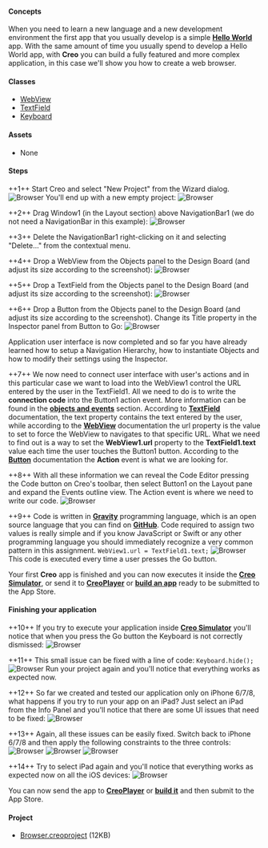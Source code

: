 #### Concepts
When you need to learn a new language and a new development environment the first app that you usually develop is a simple **[Hello World](https://en.wikipedia.org/wiki/%22Hello,_World!%22_program)** app.
With the same amount of time you usually spend to develop a Hello World app, with **Creo** you can build a fully featured and more complex application, in this case we'll show you how to create a web browser.

#### Classes
* [WebView](../classes/WebView.md)
* [TextField](../classes/TextField.md)
* [Keyboard](../classes/Keyboard.md)

#### Assets
* None

#### Steps
++1++ Start Creo and select "New Project" from the Wizard dialog.
![Browser](../images/tutorials/browser.png)
You'll end up with a new empty project:
![Browser](../images/tutorials/browser-2.png)

++2++ Drag Window1 (in the Layout section) above NavigationBar1 (we do not need a NavigationBar in this example):
![Browser](../images/tutorials/browser-3.png)

++3++ Delete the NavigationBar1 right-clicking on it and selecting "Delete..." from the contextual menu.

++4++ Drop a WebView from the Objects panel to the Design Board (and adjust its size according to the screenshot):
![Browser](../images/tutorials/browser-4.png)

++5++ Drop a TextField from the Objects panel to the Design Board (and adjust its size according to the screenshot):
![Browser](../images/tutorials/browser-5.png)

++6++ Drop a Button from the Objects panel to the Design Board (and adjust its size according to the screenshot). Change its Title property in the Inspector panel from Button to Go:
![Browser](../images/tutorials/browser-6.png)

Application user interface is now completed and so far you have already learned how to setup a Navigation Hierarchy, how to instantiate Objects and how to modify their settings using the Inspector.

++7++ We now need to connect user interface with user's actions and in this particular case we want to load into the WebView1 control the URL entered by the user in the TextField1. All we need to do is to write the **connection code** into the Button1 action event. More information can be found in the **[objects and events](../creo/objects-and-events.html)** section.
According to **[TextField](../classes/TextField.html)** documentation, the text property contains the text entered by the user, while according to the **[WebView](../classes/WebView.html)** documentation the url property is the value to set to force the WebView to navigates to that specific URL. What we need to find out is a way to set the **WebView1.url** property to the **TextField1.text** value each time the user touches the Button1 button. According to the **[Button](../classes/Button.html)** documentation the **Action** event is what we are looking for.

++8++ With all these information we can reveal the Code Editor pressing the Code button on Creo's toolbar, then select Button1 on the Layout pane and expand the Events outline view. The Action event is where we need to write our code.
![Browser](../images/tutorials/browser-7.png)

++9++ Code is written in **[Gravity](../gravity/getting-started.html)** programming language, which is an open source language that you can find on **[GitHub](https://github.com/marcobambini/gravity/)**.
Code required to assign two values is really simple and if you know JavaScript or Swift or any other programming language you should immediately recognize a very common pattern in this assignment.
```WebView1.url = TextField1.text;```
![Browser](../images/tutorials/browser-8.png)
This code is executed every time a user presses the Go button.

Your first **Creo** app is finished and you can now executes it inside the **[Creo Simulator](../creo/runtime-mode.md)**, or send it to **[CreoPlayer](../creo/creoplayer.md)** or **[build an app](../creo/build-your-app.md)** ready to be submitted to the App Store.

#### Finishing your application

++10++ If you try to execute your application inside **[Creo Simulator](../creo/runtime-mode.md)** you'll notice that when you press the Go button the Keyboard is not correctly dismissed:
![Browser](../images/tutorials/browser-9.png)

++11++ This small issue can be fixed with a line of code:
```Keyboard.hide();```
![Browser](../images/tutorials/browser-10.png)
Run your project again and you'll notice that everything works as expected now.

++12++ So far we created and tested our application only on iPhone 6/7/8, what happens if you try to run your app on an iPad? Just select an iPad from the Info Panel and you'll notice that there are some UI issues that need to be fixed:
![Browser](../images/tutorials/browser-11.png)

++13++ Again, all these issues can be easily fixed. Switch back to iPhone 6/7/8 and then apply the following constraints to the three controls:
![Browser](../images/tutorials/browser-12.png)
![Browser](../images/tutorials/browser-13.png)
![Browser](../images/tutorials/browser-14.png)

++14++ Try to select iPad again and you'll notice that everything works as expected now on all the iOS devices:
![Browser](../images/tutorials/browser-15.png)

You can now send the app to **[CreoPlayer](../creo/creoplayer.md)** or **[build it](../creo/build-your-app.md)** and then submit to the App Store.


#### Project
* [Browser.creoproject]({{github_raw_link}}/assets/browser.zip) (12KB)
